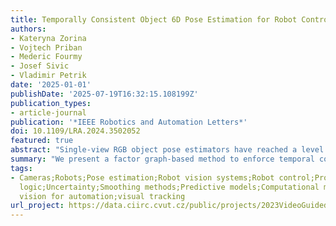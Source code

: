 ```yaml
---
title: Temporally Consistent Object 6D Pose Estimation for Robot Control
authors:
- Kateryna Zorina
- Vojtech Priban
- Mederic Fourmy
- Josef Sivic
- Vladimir Petrik
date: '2025-01-01'
publishDate: '2025-07-19T16:32:15.108199Z'
publication_types:
- article-journal
publication: '*IEEE Robotics and Automation Letters*'
doi: 10.1109/LRA.2024.3502052
featured: true
abstract: "Single-view RGB object pose estimators have reached a level of precision and efficiency that makes them good candidates for vision-based robot control. However, off-the-shelf methods lack temporal consistency and robustness that are mandatory for a stable feedback control. In this work, we develop a factor graph approach to enforce temporal consistency of the object pose estimates. In particular, the proposed approach: (i) incorporates object motion models, (ii) explicitly estimates the object pose measurement uncertainty, and (iii) integrates the above two components in an online optimization-based estimator. We demonstrate that with appropriate outlier rejection and smoothing using the proposed factor graph approach, we can significantly improve the results on standardized pose estimation benchmarks. We experimentally validate the stability of the proposed approach for a feedback-based robot control task in which the object is tracked by the camera attached to a torque controlled manipulator."
summary: "We present a factor graph-based method to enforce temporal consistency in single-view RGB object pose estimation for robot control. By incorporating motion models, estimating measurement uncertainty, and performing online optimization, our approach improves pose stability and robustness. We validate its effectiveness on benchmarks and in real-time feedback control with a camera-mounted robot arm."
tags:
- Cameras;Robots;Pose estimation;Robot vision systems;Robot control;Probabilistic
  logic;Uncertainty;Smoothing methods;Predictive models;Computational modeling;Computer
  vision for automation;visual tracking
url_project: https://data.ciirc.cvut.cz/public/projects/2023VideoGuidedTAMP
---
```

